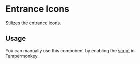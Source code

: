 # Entrance Icons

Stilizes the entrance icons.

## Usage

You can manually use this component by enabling the [script](https://raw.githubusercontent.com/Neutrxl/Themed/main/Entrance/EntranceIcons/EntranceIcons.user.js) in Tampermonkey.